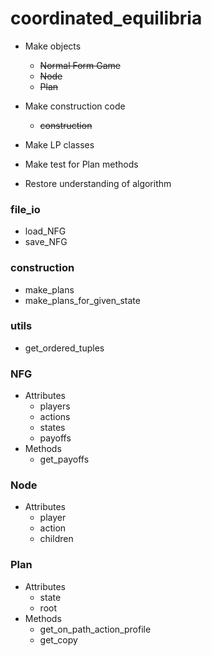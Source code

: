 # coordinated_equilibria

* Make objects
  * ~~Normal Form Game~~
  * ~~Node~~
  * ~~Plan~~

* Make construction code
  * ~~construction~~

* Make LP classes

* Make test for Plan methods

* Restore understanding of algorithm


### file_io

* load_NFG
* save_NFG



### construction

* make_plans
* make_plans_for_given_state


### utils

* get_ordered_tuples






### NFG

* Attributes
  * players
  * actions
  * states
  * payoffs
* Methods
  * get_payoffs


### Node

* Attributes
  * player
  * action
  * children


### Plan

* Attributes
  * state
  * root
* Methods
  * get_on_path_action_profile
  * get_copy
